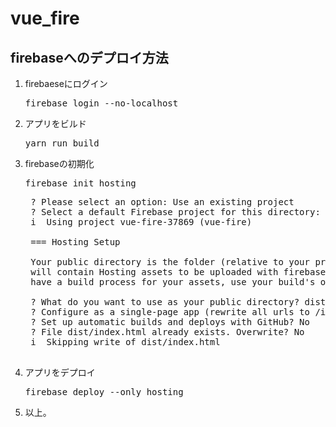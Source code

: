 # vue_fire

## firebaseへのデプロイ方法

1. firebaeseにログイン
    <pre>firebase login --no-localhost</pre>
1. アプリをビルド
    <pre>yarn run build</pre>
1. firebaseの初期化
    <pre>firebase init hosting</pre>
    <pre>
    ? Please select an option: Use an existing project
    ? Select a default Firebase project for this directory: vue-fire-37869 (vue-fire)
    i  Using project vue-fire-37869 (vue-fire)

    === Hosting Setup

    Your public directory is the folder (relative to your project directory) that
    will contain Hosting assets to be uploaded with firebase deploy. If you
    have a build process for your assets, use your build's output directory.

    ? What do you want to use as your public directory? dist
    ? Configure as a single-page app (rewrite all urls to /index.html)? Yes
    ? Set up automatic builds and deploys with GitHub? No
    ? File dist/index.html already exists. Overwrite? No
    i  Skipping write of dist/index.html
    </pre>
1. アプリをデプロイ
    <pre>firebase deploy --only hosting</pre>
1. 以上。